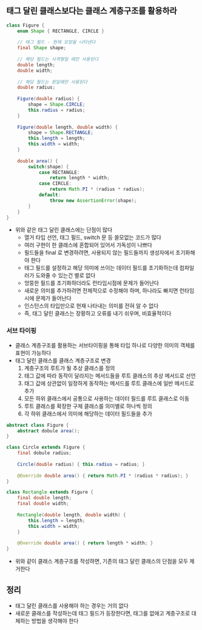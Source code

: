 ## 태그 달린 클래스보다는 클래스 계층구조를 활용하라

```java
class Figure {
    enum Shape { RECTANGLE, CIRCLE }
    
    // 태그 필드 - 현재 모양을 나타낸다
    final Shape shape;
    
    // 해당 필드는 사격형일 때만 사용된다
    double length;
    double width;
    
    // 해당 필드는 원일때만 사용된다
    double radius;
    
    Figure(double radius) {
        shape = Shape.CIRCLE;
        this.radius = radius;
    }
    
    Figure(double length, double width) {
        shape = Shape.RECTANGLE;
        this.length = length;
        this.width = width;
    }
    
    double area() {
        switch(shape) {
            case RECTANGLE:
                return length * width;
            case CIRCLE:
                return Math.PI * (radius * radius);
            default:
                throw new AssertionError(shape);
        }
    }
}
```

* 위와 같은 태그 달린 클래스에는 단점이 많다
    * 열거 타입 선언, 태그 필드, switch 문 등 쓸모없는 코드가 많다
    * 여러 구현이 한 클래스에 혼합되어 있어서 가독성이 나쁘다
    * 필드들을 final 로 변경하려면, 사용되지 않는 필드들까지 생성자에서 초기화해야 한다
    * 태그 필드를 설정하고 해당 의미에 쓰이는 데이터 필드를 초기화하는데 컴파일러가 도와줄 수 있는건 별로 없다
    * 엉뚱한 필드를 초기화하더라도 런타임시점에 문제가 들어난다
    * 새로운 의미를 추가하려면 전체적으로 수정해야 하며, 하나라도 빠지면 런타임시에 문제가 들어난다
    * 인스턴스의 타입만으로 현재 나타내는 의미를 전혀 알 수 없다
    * 즉, 태그 달린 클래스는 장황하고 오류를 내기 쉬우며, 비효율적이다
    
### 서브 타이핑

* 클래스 계층구조를 활용하는 서브타이핑을 통해 타입 하나로 다양한 의미의 객체를 표현이 가능하다
* 태그 달린 클래스를 클래스 계층구조로 변경
    1. 계층구조의 루트가 될 추상 클래스를 정의
    2. 태그 값에 따라 동작이 달라지는 메서드들을 루트 클래스의 추상 메서드로 선언
    3. 태그 값에 상관없이 일정하게 동작하는 메서드를 루트 클래스에 일반 메서드로 추가
    4. 모든 하위 클래스에서 공통으로 사용하는 데이터 필드를 루트 클래스로 이동
    5. 루트 클래스를 확장한 구체 클래스를 의미별로 하나씩 정의
    6. 각 하위 클래스에서 의미에 해당하는 데이터 필드들을 추가
    
```java
abstract class Figure {
    abstract dobule area();
}

class Circle extends Figure {
    final dobule radius;
    
    Circle(double radius) { this.radius = radius; }
    
    @Override double area() { return Math.PI * (radius * radius); }
}

class Rectangle extends Figure {
    final double length;
    final double width;
    
    Rectangle(double length, double width) {
        this.length = length;
        this.width = width;
    }
    
    @Override double area() { return length * width; }
}
```

* 위와 같이 클래스 계층구조를 작성하면, 기존의 태그 달린 클래스의 단점을 모두 제거한다

## 정리

* 태그 달린 클래스를 사용해야 하는 경우는 거의 없다
* 새로운 클래스를 작성하는데 태그 필드가 등장한다면, 태그를 없애고 계층구조로 대체하는 방법을 생각해야 한다
